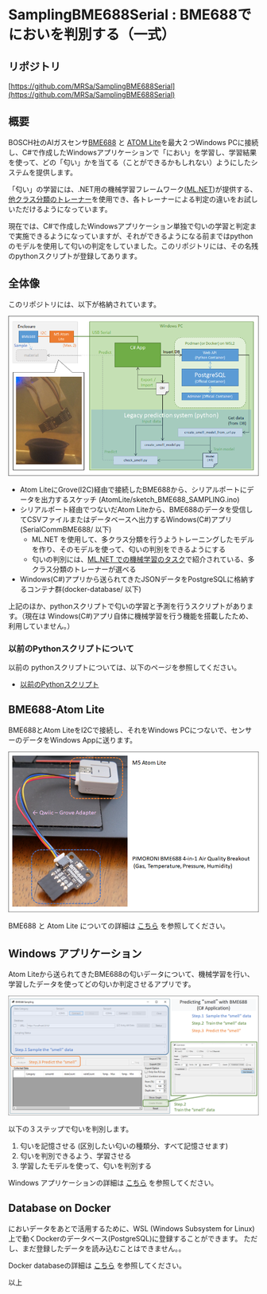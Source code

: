 # SamplingBME688Serial : BME688でにおいを判別する（一式）

## リポジトリ

[https://github.com/MRSa/SamplingBME688Serial](https://github.com/MRSa/SamplingBME688Serial)

## 概要

BOSCH社のAIガスセンサ[BME688](https://www.bosch-sensortec.com/products/environmental-sensors/gas-sensors/bme688/) と [ATOM Lite](https://docs.m5stack.com/en/core/atom_lite)を最大２つWindows PCに接続し、C#で作成したWindowsアプリケーションで「におい」を学習し、学習結果を使って、どの「匂い」かを当てる（ことができるかもしれない）ようにしたシステムを提供します。

「匂い」の学習には、.NET用の機械学習フレームワーク([ML.NET](https://dotnet.microsoft.com/en-us/apps/machinelearning-ai/ml-dotnet))が提供する、[他クラス分類のトレーナー](https://learn.microsoft.com/ja-jp/dotnet/machine-learning/resources/tasks#multiclass-classification)を使用でき、各トレーナーによる判定の違いをお試しいただけるようになっています。

現在では、C#で作成したWindowsアプリケーション単独で匂いの学習と判定まで実施できるようになっていますが、それができるようになる前まではpythonのモデルを使用して匂いの判定をしていました。このリポジトリには、その名残のpythonスクリプトが登録してあります。

## 全体像

このリポジトリには、以下が格納されています。

![Overview](https://github.com/MRSa/SamplingBME688Serial/blob/master/images/overview00.png?raw=true)

- Atom LiteにGrove(I2C)経由で接続したBME688から、シリアルポートにデータを出力するスケッチ (AtomLite/sketch_BME688_SAMPLING.ino)
- シリアルポート経由でつないだAtom Liteから、BME688のデータを受信してCSVファイルまたはデータベースへ出力するWindows(C#)アプリ (SerialCommBME688/ 以下)
  - ML.NET を使用して、多クラス分類を行うようトレーニングしたモデルを作り、そのモデルを使って、匂いの判別をできるようにする
  - 匂いの判別には、[ML.NET での機械学習のタスク](https://learn.microsoft.com/ja-jp/dotnet/machine-learning/resources/tasks#multiclass-classification)で紹介されている、多クラス分類のトレーナーが選べる
- Windows(C#)アプリから送られてきたJSONデータをPostgreSQLに格納するコンテナ群(docker-database/ 以下)

上記のほか、pythonスクリプトで匂いの学習と予測を行うスクリプトがあります。（現在は Windows(C#)アプリ自体に機械学習を行う機能を搭載したため、利用していません。）

### 以前のPythonスクリプトについて

以前の pythonスクリプトについては、以下のページを参照してください。

- [以前のPythonスクリプト](python/README.md)

## BME688-Atom Lite

BME688とAtom LiteをI2Cで接続し、それをWindows PCにつないで、センサーのデータをWindows Appに送ります。

![Atom Lite](https://github.com/MRSa/SamplingBME688Serial/blob/master/images/AtomLite.png?raw=true)

BME688 と Atom Lite についての詳細は [こちら](AtomLite/README.md) を参照してください。

## Windows アプリケーション

Atom Liteから送られてきたBME688の匂いデータについて、機械学習を行い、学習したデータを使ってどの匂いか判定させるアプリです。

![WindowsApp](https://github.com/MRSa/SamplingBME688Serial/blob/master/images/overview0.png?raw=true)

以下の３ステップで匂いを判別します。

1. 匂いを記憶させる (区別したい匂いの種類分、すべて記憶させます)
2. 匂いを判別できるよう、学習させる
3. 学習したモデルを使って、匂いを判別する

Windows アプリケーションの詳細は [こちら](SerialCommBME688/README.md) を参照してください。

## Database on Docker

においデータをあとで活用するために、WSL (Windows Subsystem for Linux)上で動くDockerのデータベース(PostgreSQL)に登録することができます。
ただし、まだ登録したデータを読み込むことはできません。。

Docker databaseの詳細は [こちら](docker-database/README.md) を参照してください。

以上
